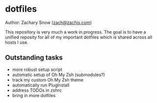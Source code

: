 # dotfiles

Author: Zachary Snow (zach@zachjs.com)

This repository is very much a work in progress. The goal is to have a unified
reposity for all of my important dotfiles which is shared across all hosts I
use.

## Outstanding tasks
- more robust setup script
- automatic setup of Oh My Zsh (submodules?)
- track my custom Oh My Zsh theme
- automatically run PlugInstall
- address TODOs in zshrc
- bring in more dotfiles
